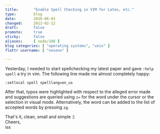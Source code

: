 ```yaml
---
title:       "Enable Spell Checking in VIM for Latex, etc."
type:        blog
date:        2010-06-03
changed:     2013-02-12
draft:       false
promote:     true
sticky:      false
aliases:     [ node/288 ]
blog categories: [ "operating systems", "unix" ]
flattr username: [ "nesono" ]

---
```


<!--more-->
Yesterday, I needed to start spellchecking my latest paper and gave `:help spell` a try in vim.
The following line made me almost completely happy:
<pre><code class="vim">:setlocal spell spelllang=en_us</code></pre>

After that, typos were highlighted with respect to the alleged error made and suggestions are queried using `z=` for the word under the cursor or the selection in visual mode. 
Alternatively, the word can be added to the list of accepted words by pressing `zg`.

That's it, clean, small and simple :)  
Cheers,  
iss
